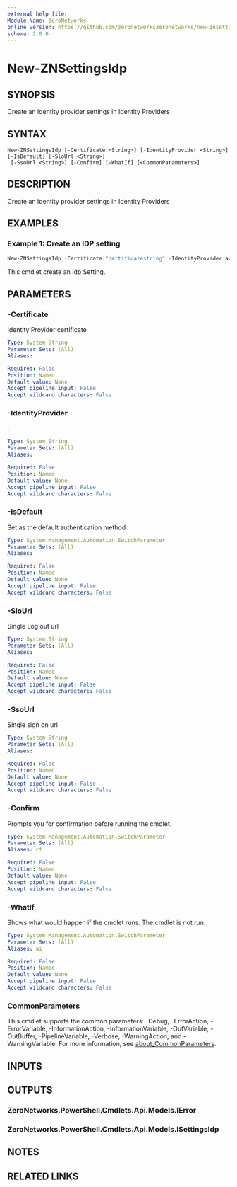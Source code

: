 ```yaml
---
external help file:
Module Name: ZeroNetworks
online version: https://github.com/zeronetworkszeronetworks/new-znsettingsidp
schema: 2.0.0
---
```


# New-ZNSettingsIdp

## SYNOPSIS
Create an identity provider settings in Identity Providers

## SYNTAX

```
New-ZNSettingsIdp [-Certificate <String>] [-IdentityProvider <String>] [-IsDefault] [-SloUrl <String>]
 [-SsoUrl <String>] [-Confirm] [-WhatIf] [<CommonParameters>]
```

## DESCRIPTION
Create an identity provider settings in Identity Providers

## EXAMPLES

### Example 1: Create an IDP setting
```powershell
New-ZNSettingsIdp -Certificate "certificatestring" -IdentityProvider azure -IsDefault -SloUrl "https://login.microsoftonline.com/4bbf96f1-7cc5-4711-84cd-f16ba41265456/saml2" -SsoUrl "https://login.microsoftonline.com/4bbf96f1-7cc5-4711-84cd-f16ba4126456/saml2"
```

This cmdlet create an Idp Setting.

## PARAMETERS

### -Certificate
Identity Provider certificate

```yaml
Type: System.String
Parameter Sets: (All)
Aliases:

Required: False
Position: Named
Default value: None
Accept pipeline input: False
Accept wildcard characters: False
```

### -IdentityProvider
.

```yaml
Type: System.String
Parameter Sets: (All)
Aliases:

Required: False
Position: Named
Default value: None
Accept pipeline input: False
Accept wildcard characters: False
```

### -IsDefault
Set as the default authentication method

```yaml
Type: System.Management.Automation.SwitchParameter
Parameter Sets: (All)
Aliases:

Required: False
Position: Named
Default value: None
Accept pipeline input: False
Accept wildcard characters: False
```

### -SloUrl
Single Log out url

```yaml
Type: System.String
Parameter Sets: (All)
Aliases:

Required: False
Position: Named
Default value: None
Accept pipeline input: False
Accept wildcard characters: False
```

### -SsoUrl
Single sign on url

```yaml
Type: System.String
Parameter Sets: (All)
Aliases:

Required: False
Position: Named
Default value: None
Accept pipeline input: False
Accept wildcard characters: False
```

### -Confirm
Prompts you for confirmation before running the cmdlet.

```yaml
Type: System.Management.Automation.SwitchParameter
Parameter Sets: (All)
Aliases: cf

Required: False
Position: Named
Default value: None
Accept pipeline input: False
Accept wildcard characters: False
```

### -WhatIf
Shows what would happen if the cmdlet runs.
The cmdlet is not run.

```yaml
Type: System.Management.Automation.SwitchParameter
Parameter Sets: (All)
Aliases: wi

Required: False
Position: Named
Default value: None
Accept pipeline input: False
Accept wildcard characters: False
```

### CommonParameters
This cmdlet supports the common parameters: -Debug, -ErrorAction, -ErrorVariable, -InformationAction, -InformationVariable, -OutVariable, -OutBuffer, -PipelineVariable, -Verbose, -WarningAction, and -WarningVariable. For more information, see [about_CommonParameters](http://go.microsoft.com/fwlink/?LinkID=113216).

## INPUTS

## OUTPUTS

### ZeroNetworks.PowerShell.Cmdlets.Api.Models.IError

### ZeroNetworks.PowerShell.Cmdlets.Api.Models.ISettingsIdp

## NOTES

## RELATED LINKS

